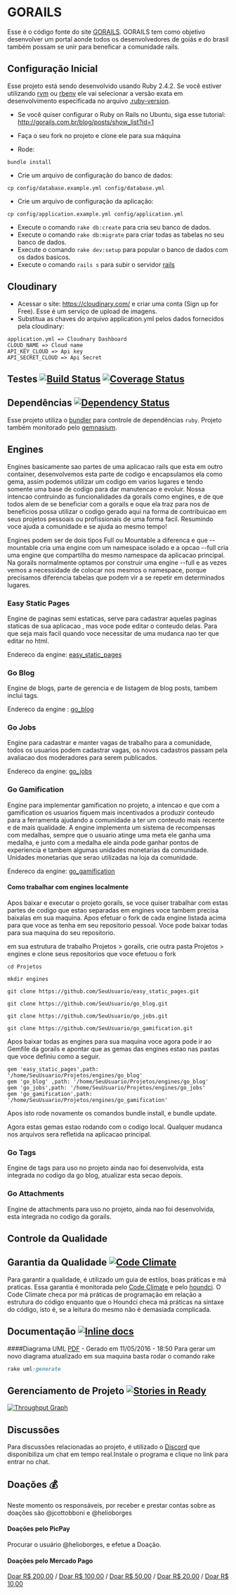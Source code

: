# GORAILS

Esse é o código fonte do site [GORAILS](http://www.gorails.com.br/).
GORAILS tem como objetivo desenvolver um portal aonde todos os desenvolvedores de goiás e do brasil também possam se unir para beneficar a comunidade rails.


## Configuração Inicial

Esse projeto está sendo desenvolvido usando Ruby 2.4.2. Se você estiver utilizando [rvm](http://rvm.beginrescueend.com/)
ou [rbenv](https://github.com/sstephenson/rbenv) ele vai selecionar a versão exata em desenvolvimento
especificada no arquivo [.ruby-version](https://github.com/RubyCastsBrasil/RubyCastsBrasil/blob/master/.ruby-version).

- Se você quiser configurar o Ruby on Rails no Ubuntu, siga esse tutorial: http://gorails.com.br/blog/posts/show_list?id=1

- Faça o seu fork no projeto e clone ele para sua máquina

- Rode:
```shell
bundle install
```

- Crie um arquivo de configuração do banco de dados:
```shell
cp config/database.example.yml config/database.yml
```

- Crie um arquivo de configuração da aplicação:
```shell
cp config/application.example.yml config/application.yml
```

- Execute o comando `rake db:create` para cria seu banco de dados.
- Execute o comando `rake db:migrate` para criar todas as tabelas no seu banco de dados.
- Execute o comando `rake dev:setup` para popular o banco de dados com os dados basicos.
- Execute o comando `rails s` para subir o servidor [rails](https://github.com/rails/rails)

## Cloudinary
- Acessar o site: https://cloudinary.com/ e criar uma conta (Sign up for Free). Esse é um serviço de upload de imagens.
- Substitua as chaves do arquivo application.yml pelos dados fornecidos pela cloudinary:
```text
application.yml => Cloudnary Dashboard
CLOUD_NAME => Cloud name
API_KEY_CLOUD => Api key
API_SECRET_CLOUD => Api Secret
``` 


## Testes [![Build Status](https://travis-ci.org/gorails/gorails.svg?branch=master)](https://travis-ci.org/gorails/gorails)  [![Coverage Status](https://coveralls.io/repos/github/gorails/gorails/badge.svg?branch=master)](https://coveralls.io/github/gorails/gorails?branch=master)
 
## Dependências [![Dependency Status](https://gemnasium.com/gorails/gorails.svg)](https://gemnasium.com/gorails/gorails)

Esse projeto utiliza o [bundler](http://bundler.io) para controle de dependências `ruby`.
Projeto também monitorado pelo [gemnasium](https://gemnasium.com).

## Engines
Engines basicamente sao partes de uma aplicacao rails que esta em outro container, desenvolvemos esta parte de
codigo e encapsulamos ela como gema, assim podemos utilizar um codigo em varios lugares e tendo somente uma base de codigo para dar 
manutencao e evoluir. Nossa intencao contruindo as funcionalidades da gorails como engines, e de que todos
alem de se beneficiar com a gorails e oque ela traz para nos de beneficios possa utilizar o codigo gerado aqui na forma de 
contribuicao em seus projetos pessoais ou profissionais de uma forma facil. Resumindo voce ajuda a comunidade e se ajuda ao mesmo tempo!

Engines podem ser de dois tipos Full ou Mountable a diferenca e que --mountable cria uma engine com um namespace isolado
 e a opcao --full cria uma engine que compartilha do mesmo namespace da aplicacao principal. Na gorails normalmente optamos por
 construir uma engine --full e as vezes vemos a necessidade de colocar nos mesmos o namespace, porque precisamos diferencia tabelas
 que podem vir a se repetir em determinados lugares.
  
### Easy Static Pages

Engine de paginas semi estaticas, serve para cadastrar aquelas paginas staticas de sua aplicacao , mas voce pode editar o conteudo delas.
Para que seja mais facil quando voce necessitar de uma mudanca nao ter que editar no html.

Endereco da engine: [easy_static_pages](https://github.com/gorails/easy_static_pages)

### Go Blog

Engine de blogs, parte de gerencia e de listagem de blog posts, tambem inclui tags.

Endereco da engine : [go_blog](https://github.com/gorails/go_blog)

### Go Jobs

Engine para cadastrar e manter vagas de trabalho para a comunidade, todos os usuarios podem cadastrar vagas, 
os novos cadastros passam pela avaliacao dos moderadores para serem publicados.

Endereco da engine: [go_jobs](https://github.com/gorails/go_jobs)


### Go Gamification
Engine para implementar gamification no projeto, a intencao e que com a gamification os usuarios fiquem mais incentivados a produzir 
conteudo para a ferramenta ajudando a comunidade a ter um conteudo mais recente e de mais qualidade.
A engine implementa um sistema de recompensas com medalhas, sempre que o usuario atinge uma meta ele ganha 
uma medalha, e junto com a medalha ele ainda pode ganhar pontos de experiencia e tambem algumas unidades monetarias da comunidade.
Unidades monetarias que serao utilizadas na loja da comunidade. 

Endereco da engine: [go_gamification](https://github.com/gorails/go_gamification)

#### Como trabalhar com engines localmente 
Apos baixar e executar o projeto gorails, se voce quiser trabalhar com estas partes de codigo que estao separadas em engines
voce tambem precisa baixalas em sua maquina. Apos efetuar o fork de cada engine listada acima para que voce as tenha em seu repositorio pessoal.
Voce pode baixar todas para sua maquina do seu repositorio.

em sua estrutura de trabalho Projetos > gorails, crie outra pasta Projetos > engines e clone seus repositorios que voce efetuou o fork

    cd Projetos
    
    mkdir engines
    
    git clone https://github.com/SeuUsuario/easy_static_pages.git
    
    git clone https://github.com/SeuUsuario/go_blog.git
    
    git clone https://github.com/SeuUsuario/go_jobs.git
    
    git clone https://github.com/SeuUsuario/go_gamification.git
    

Apos baixar todas as engines para sua maquina voce agora pode ir ao Gemfile da gorails e apontar que as gemas das engines estao 
nas pastas que voce definiu como a seguir.

    gem 'easy_static_pages',path: '/home/SeuUsuario/Projetos/engines/go_blog'
    gem 'go_blog' ,path: '/home/SeuUsuario/Projetos/engines/go_blog'
    gem 'go_jobs',path: '/home/SeuUsuario/Projetos/engines/go_jobs'
    gem 'go_gamification',path: '/home/SeuUsuario/Projetos/engines/go_gamification'

Apos isto rode novamente os comandos bundle install, e bundle update.

Agora estas gemas estao rodando com o codigo local. Qualquer mudanca nos arquivos sera refletida na aplicacao principal.

### Go Tags

Engine de tags para uso no projeto ainda nao foi desenvolvida, esta integrada no codigo da go blog, atualizar esta secao depois.

### Go Attachments

Engine de attachments para uso no projeto, ainda nao foi desenvolvida, esta integrada no codigo da gorails.

## Controle da Qualidade 

## Garantia da Qualidade [![Code Climate](https://codeclimate.com/github/gorails/gorails/badges/gpa.svg)](https://codeclimate.com/github/gorails/gorails)

Para garantir a qualidade, é utilizado um guia de estilos, boas práticas e má praticas.
Essa garantia é monitorada pelo [Code Climate](https://codeclimate.com) e pelo [houndci](http://houndci.com).
O Code Climate checa por má práticas de programação em relação a estrutura do código enquanto 
que o Houndci checa má práticas na sintaxe do código, isto é, se a leitura do mesmo não é 
demasiada complicada.

## Documentação [![Inline docs](http://inch-ci.org/github/gorails/gorails.svg?branch=master)](http://inch-ci.org/github/gorails/gorails)
####Diagrama UML [PDF](https://github.com/gorails/gorails/blob/master/doc/uml_gorails.pdf) - Gerado em 11/05/2016 - 18:50
Para gerar um novo diagrama atualizado em sua maquina basta rodar o comando rake

```ruby
rake uml:generate
```

## Gerenciamento de Projeto [![Stories in Ready](https://badge.waffle.io/gorails/gorails.svg?label=ready&title=Ready)](http://waffle.io/gorails/gorails)

[![Throughput Graph](https://graphs.waffle.io/gorails/gorails/throughput.svg)](https://waffle.io/gorails/gorails/metrics)


## Discussões  

Para discussões relacionadas ao projeto, é utilizado o [Discord](https://discord.gg/7tz73A) que disponibiliza
um chat em tempo real.Instale o programa e clique no link para entrar no chat.

## Doações :moneybag:

Neste momento os responsáveis, por receber e prestar contas sobre as doações são @jcottobboni e @helioborges

#### Doações pelo PicPay

Procurar o usuário @helioborges, e efetue a Doação.



#### Doações pelo Mercado Pago 

[Doar  R$ 200,00](https://www.mercadopago.com/mlb/checkout/start?pref_id=192719033-cb23d353-2429-419f-8ca8-d0bae86ab334) /
[Doar  R$ 100,00](https://www.mercadopago.com/mlb/checkout/start?pref_id=192719033-6a1a0129-cee7-43d5-b2a9-7afa32e15abe) /
[Doar  R$ 50,00](https://www.mercadopago.com/mlb/checkout/start?pref_id=192719033-55dc62ab-7759-4483-9c10-b05bf4e59377) /
[Doar  R$ 20,00](https://www.mercadopago.com/mlb/checkout/start?pref_id=192719033-4a653d99-2493-4d75-8a42-7a2224ad703b) /
[Doar  R$ 10,00](https://www.mercadopago.com/mlb/checkout/start?pref_id=192719033-5dd6ed08-5c8b-4f47-8cd4-df0c573870f1) 